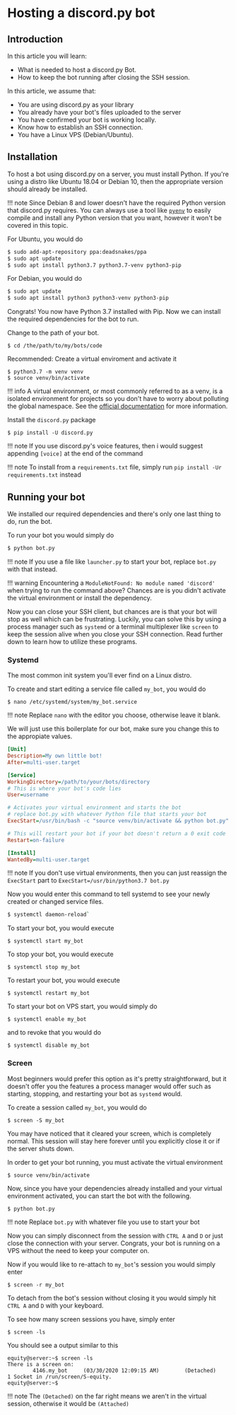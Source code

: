 # Hosting a discord.py bot

## Introduction

In this article you will learn:

* What is needed to host a discord.py Bot.
* How to keep the bot running after closing the SSH session.

In this article, we assume that:

* You are using discord.py as your library
* You already have your bot's files uploaded to the server
* You have confirmed your bot is working locally.
* Know how to establish an SSH connection.
* You have a Linux VPS (Debian/Ubuntu).

## Installation

To host a bot using discord.py on a server, you must install Python. If you're using a distro like Ubuntu 18.04 or Debian 10, then the appropriate version should already be installed.

!!! note
    Since Debian 8 and lower doesn't have the required Python version that discord.py requires. You can always
    use a tool like [`pyenv`](https://github.com/pyenv/pyenv) to easily compile and install any Python version 
    that you want, however it won't be covered in this topic.

For Ubuntu, you would do
```sh
$ sudo add-apt-repository ppa:deadsnakes/ppa
$ sudo apt update
$ sudo apt install python3.7 python3.7-venv python3-pip
```

For Debian, you would do
```sh
$ sudo apt update
$ sudo apt install python3 python3-venv python3-pip
```

Congrats! You now have Python 3.7 installed with Pip. Now we can install the required dependencies for the bot 
to run.


Change to the path of your bot.

```
$ cd /the/path/to/my/bots/code
```

Recommended: Create a virtual enviroment and activate it
```
$ python3.7 -m venv venv
$ source venv/bin/activate
```
!!! info
    A virtual environment, or most commonly referred to as a venv, is a isolated environment for projects so
    you don't have to worry about polluting the global namespace. See the [official documentation](https://docs.python.org/3/library/venv.html#creating-virtual-environments) for more information.

Install the `discord.py` package

```
$ pip install -U discord.py
```

!!! note
    If you use discord.py's voice features, then i would suggest appending `[voice]` at the end of the command

!!! note
    To install from a `requirements.txt` file, simply run `pip install -Ur requirements.txt` instead


## Running your bot

We installed our required dependencies and there's only one last thing to do, run the bot. 

To run your bot you would simply do

```sh
$ python bot.py
```

!!! note
    If you use a file like `launcher.py` to start your bot, replace `bot.py` with that instead.

!!! warning
    Encountering a `ModuleNotFound: No module named 'discord'` when trying to run the command above? Chances are is
    you didn't activate the virtual environment or install the dependency.

Now you can close your SSH client, but chances are is that your bot will stop as well which can be frustrating. Luckily, you can solve this by
using a process manager such as `systemd` or a terminal multiplexer like `screen` to keep the session alive when you close your SSH connection. Read further down to learn how to utilize these programs.


### Systemd

The most common init system you'll ever find on a Linux distro.

To create and start editing a service file called `my_bot`, you would do

```
$ nano /etc/systemd/system/my_bot.service
```
!!! note
    Replace `nano` with the editor you choose, otherwise leave it blank.
    
We will just use this boilerplate for our bot, make sure you change this to
the appropiate values.

```ini
[Unit]
Description=My own little bot!
After=multi-user.target

[Service]
WorkingDirectory=/path/to/your/bots/directory
# This is where your bot's code lies
User=username

# Activates your virtual environment and starts the bot
# replace bot.py with whatever Python file that starts your bot
ExecStart=/usr/bin/bash -c "source venv/bin/activate && python bot.py" 

# This will restart your bot if your bot doesn't return a 0 exit code
Restart=on-failure

[Install]
WantedBy=multi-user.target
```

!!! note
    If you don't use virtual environments, then you can just reassign the `ExecStart` part to `ExecStart=/usr/bin/python3.7 bot.py`


Now you would enter this command to tell systemd to see your newly created or changed
service files.

```sh
$ systemctl daemon-reload`
```

To start your bot, you would execute

```
$ systemctl start my_bot
```

To stop your bot, you would execute

```
$ systemctl stop my_bot
```

To restart your bot, you would execute

```
$ systemctl restart my_bot
```

To start your bot on VPS start, you would simply do

```
$ systemctl enable my_bot
```

and to revoke that you would do

```
$ systemctl disable my_bot
```

### Screen

Most beginners would prefer this option as it's pretty straightforward, but it doesn't offer
you the features a process manager would offer such as starting, stopping, and restarting your bot as `systemd` would.


To create a session called `my_bot`, you would do
```
$ screen -S my_bot
```
You may have noticed that it cleared your screen, which is completely normal. This session will stay here forever until you explicitly close it or if the server shuts down.


In order to get your bot running, you must activate the virtual environment

```
$ source venv/bin/activate
```

Now, since you have your dependencies already installed and your virtual environment activated, you can start the bot with the following.

```
$ python bot.py
```

!!! note
    Replace `bot.py` with whatever file you use to start your bot


Now you can simply disconnect from the session with `CTRL A` and `D` or just close the connection with your server. Congrats, your bot is running on a VPS without the need to keep your computer on.

Now if you would like to re-attach to `my_bot`'s session you would simply
enter

```
$ screen -r my_bot
```

To detach from the bot's session without closing it you would simply hit `CTRL A` and `D` with your keyboard.

To see how many screen sessions you have, simply enter

```
$ screen -ls
```

You should see a output similar to this

```
equity@server:~$ screen -ls
There is a screen on:
        4146.my_bot     (03/30/2020 12:09:15 AM)        (Detached)
1 Socket in /run/screen/S-equity.
equity@server:~$
```

!!! note
    The `(Detached)` on the far right means we aren't in the virtual session, otherwise it would
    be `(Attached)`
